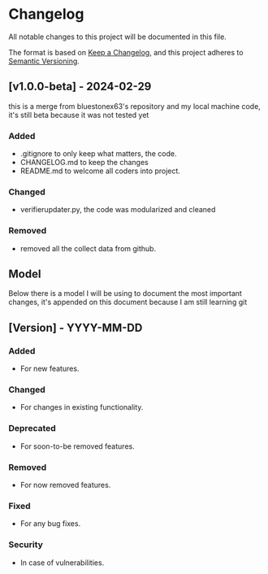 # Changelog

All notable changes to this project will be documented in this file.

The format is based on [Keep a Changelog](https://keepachangelog.com/en/1.0.0/),
and this project adheres to [Semantic Versioning](https://semver.org/spec/v2.0.0.html).

## [v1.0.0-beta] - 2024-02-29

this is a merge from bluestonex63's repository and my local machine code, it's still beta because it was not tested yet

### Added
- .gitignore to only keep what matters, the code.
- CHANGELOG.md to keep the changes
- README.md to welcome all coders into project.

### Changed
- verifierupdater.py, the code was modularized and cleaned

### Removed
- removed all the collect data from github.

## Model

Below there is a model I will be using to document the most important changes, it's appended on this document because I am still learning git

## [Version] - YYYY-MM-DD

### Added
- For new features.

### Changed
- For changes in existing functionality.

### Deprecated
- For soon-to-be removed features.

### Removed
- For now removed features.

### Fixed
- For any bug fixes.

### Security
- In case of vulnerabilities.